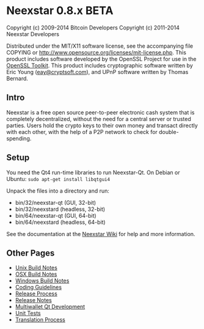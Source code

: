 Neexstar 0.8.x BETA
====================

Copyright (c) 2009-2014 Bitcoin Developers
Copyright (c) 2011-2014 Neexstar Developers

Distributed under the MIT/X11 software license, see the accompanying
file COPYING or http://www.opensource.org/licenses/mit-license.php.
This product includes software developed by the OpenSSL Project for use in the [OpenSSL Toolkit](http://www.openssl.org/). This product includes
cryptographic software written by Eric Young ([eay@cryptsoft.com](mailto:eay@cryptsoft.com)), and UPnP software written by Thomas Bernard.


Intro
---------------------
Neexstar is a free open source peer-to-peer electronic cash system that is
completely decentralized, without the need for a central server or trusted
parties.  Users hold the crypto keys to their own money and transact directly
with each other, with the help of a P2P network to check for double-spending.


Setup
---------------------
You need the Qt4 run-time libraries to run Neexstar-Qt. On Debian or Ubuntu:
	`sudo apt-get install libqtgui4`

Unpack the files into a directory and run:

- bin/32/neexstar-qt (GUI, 32-bit)
- bin/32/neexstard (headless, 32-bit)
- bin/64/neexstar-qt (GUI, 64-bit)
- bin/64/neexstard (headless, 64-bit)

See the documentation at the [Neexstar Wiki](http://neexstar.info)
for help and more information.


Other Pages
---------------------
- [Unix Build Notes](build-unix.md)
- [OSX Build Notes](build-osx.md)
- [Windows Build Notes](build-msw.md)
- [Coding Guidelines](coding.md)
- [Release Process](release-process.md)
- [Release Notes](release-notes.md)
- [Multiwallet Qt Development](multiwallet-qt.md)
- [Unit Tests](unit-tests.md)
- [Translation Process](translation_process.md)
